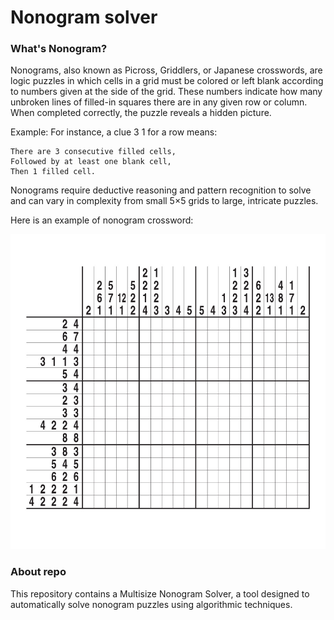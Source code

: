 # Nonogram solver

### What's Nonogram?

Nonograms, also known as Picross, Griddlers, or Japanese crosswords, are logic puzzles in which cells in a grid must be colored or left blank according to numbers given at the side of the grid. These numbers indicate how many unbroken lines of filled-in squares there are in any given row or column. When completed correctly, the puzzle reveals a hidden picture.

Example:
For instance, a clue 3 1 for a row means:

```
There are 3 consecutive filled cells,
Followed by at least one blank cell,
Then 1 filled cell.
```


Nonograms require deductive reasoning and pattern recognition to solve and can vary in complexity from small 5×5 grids to large, intricate puzzles.


Here is an example of nonogram crossword:

![nonogram](assets/nonogram.png)

### About repo

This repository contains a Multisize Nonogram Solver, a tool designed to automatically solve nonogram puzzles using algorithmic techniques.
